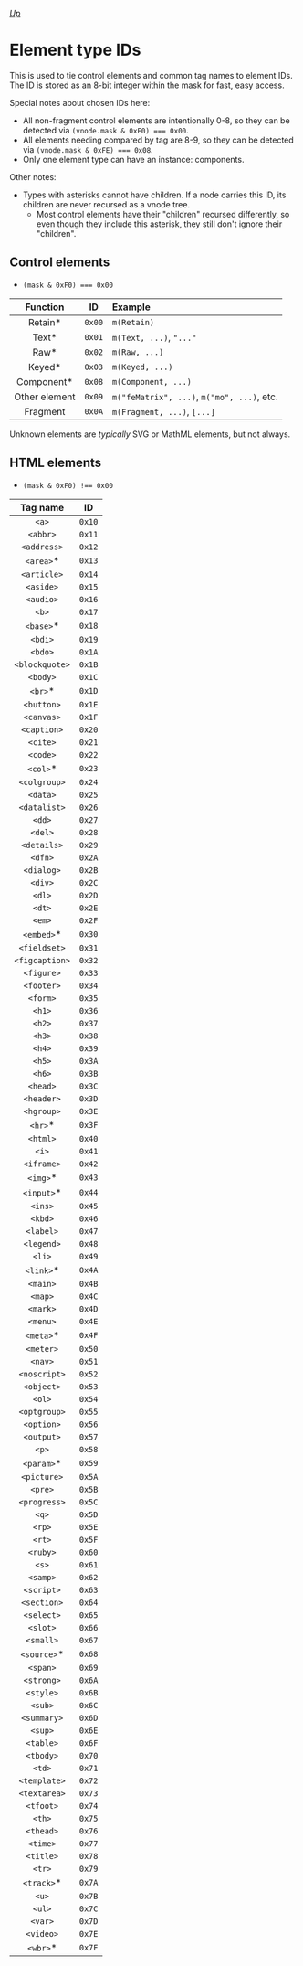 [*Up*](./README.md)

# Element type IDs

This is used to tie control elements and common tag names to element IDs. The ID is stored as an 8-bit integer within the mask for fast, easy access.

Special notes about chosen IDs here:

- All non-fragment control elements are intentionally 0-8, so they can be detected via `(vnode.mask & 0xF0) === 0x00`.
- All elements needing compared by tag are 8-9, so they can be detected via `(vnode.mask & 0xFE) === 0x08`.
- Only one element type can have an instance: components.

Other notes:

- Types with asterisks cannot have children. If a node carries this ID, its children are never recursed as a vnode tree.
	- Most control elements have their "children" recursed differently, so even though they include this asterisk, they still don't ignore their "children".

## Control elements

- `(mask & 0xF0) === 0x00`

| Function      |   ID   | Example                                    |
|:-------------:|:------:|:------------------------------------------ |
| Retain*       | `0x00` | `m(Retain)`                                |
| Text*         | `0x01` | `m(Text, ...)`, `"..."`                    |
| Raw*          | `0x02` | `m(Raw, ...)`                              |
| Keyed*        | `0x03` | `m(Keyed, ...)`                            |
| Component*    | `0x08` | `m(Component, ...)`                        |
| Other element | `0x09` | `m("feMatrix", ...)`, `m("mo", ...)`, etc. |
| Fragment      | `0x0A` | `m(Fragment, ...)`, `[...]`                |

Unknown elements are *typically* SVG or MathML elements, but not always.

## HTML elements

- `(mask & 0xF0) !== 0x00`

| Tag name       |   ID   |
|:--------------:|:------:|
| `<a>`          | `0x10` |
| `<abbr>`       | `0x11` |
| `<address>`    | `0x12` |
| `<area>`*      | `0x13` |
| `<article>`    | `0x14` |
| `<aside>`      | `0x15` |
| `<audio>`      | `0x16` |
| `<b>`          | `0x17` |
| `<base>`*      | `0x18` |
| `<bdi>`        | `0x19` |
| `<bdo>`        | `0x1A` |
| `<blockquote>` | `0x1B` |
| `<body>`       | `0x1C` |
| `<br>`*        | `0x1D` |
| `<button>`     | `0x1E` |
| `<canvas>`     | `0x1F` |
| `<caption>`    | `0x20` |
| `<cite>`       | `0x21` |
| `<code>`       | `0x22` |
| `<col>`*       | `0x23` |
| `<colgroup>`   | `0x24` |
| `<data>`       | `0x25` |
| `<datalist>`   | `0x26` |
| `<dd>`         | `0x27` |
| `<del>`        | `0x28` |
| `<details>`    | `0x29` |
| `<dfn>`        | `0x2A` |
| `<dialog>`     | `0x2B` |
| `<div>`        | `0x2C` |
| `<dl>`         | `0x2D` |
| `<dt>`         | `0x2E` |
| `<em>`         | `0x2F` |
| `<embed>`*     | `0x30` |
| `<fieldset>`   | `0x31` |
| `<figcaption>` | `0x32` |
| `<figure>`     | `0x33` |
| `<footer>`     | `0x34` |
| `<form>`       | `0x35` |
| `<h1>`         | `0x36` |
| `<h2>`         | `0x37` |
| `<h3>`         | `0x38` |
| `<h4>`         | `0x39` |
| `<h5>`         | `0x3A` |
| `<h6>`         | `0x3B` |
| `<head>`       | `0x3C` |
| `<header>`     | `0x3D` |
| `<hgroup>`     | `0x3E` |
| `<hr>`*        | `0x3F` |
| `<html>`       | `0x40` |
| `<i>`          | `0x41` |
| `<iframe>`     | `0x42` |
| `<img>`*       | `0x43` |
| `<input>`*     | `0x44` |
| `<ins>`        | `0x45` |
| `<kbd>`        | `0x46` |
| `<label>`      | `0x47` |
| `<legend>`     | `0x48` |
| `<li>`         | `0x49` |
| `<link>`*      | `0x4A` |
| `<main>`       | `0x4B` |
| `<map>`        | `0x4C` |
| `<mark>`       | `0x4D` |
| `<menu>`       | `0x4E` |
| `<meta>`*      | `0x4F` |
| `<meter>`      | `0x50` |
| `<nav>`        | `0x51` |
| `<noscript>`   | `0x52` |
| `<object>`     | `0x53` |
| `<ol>`         | `0x54` |
| `<optgroup>`   | `0x55` |
| `<option>`     | `0x56` |
| `<output>`     | `0x57` |
| `<p>`          | `0x58` |
| `<param>`*     | `0x59` |
| `<picture>`    | `0x5A` |
| `<pre>`        | `0x5B` |
| `<progress>`   | `0x5C` |
| `<q>`          | `0x5D` |
| `<rp>`         | `0x5E` |
| `<rt>`         | `0x5F` |
| `<ruby>`       | `0x60` |
| `<s>`          | `0x61` |
| `<samp>`       | `0x62` |
| `<script>`     | `0x63` |
| `<section>`    | `0x64` |
| `<select>`     | `0x65` |
| `<slot>`       | `0x66` |
| `<small>`      | `0x67` |
| `<source>`*    | `0x68` |
| `<span>`       | `0x69` |
| `<strong>`     | `0x6A` |
| `<style>`      | `0x6B` |
| `<sub>`        | `0x6C` |
| `<summary>`    | `0x6D` |
| `<sup>`        | `0x6E` |
| `<table>`      | `0x6F` |
| `<tbody>`      | `0x70` |
| `<td>`         | `0x71` |
| `<template>`   | `0x72` |
| `<textarea>`   | `0x73` |
| `<tfoot>`      | `0x74` |
| `<th>`         | `0x75` |
| `<thead>`      | `0x76` |
| `<time>`       | `0x77` |
| `<title>`      | `0x78` |
| `<tr>`         | `0x79` |
| `<track>`*     | `0x7A` |
| `<u>`          | `0x7B` |
| `<ul>`         | `0x7C` |
| `<var>`        | `0x7D` |
| `<video>`      | `0x7E` |
| `<wbr>`*       | `0x7F` |
